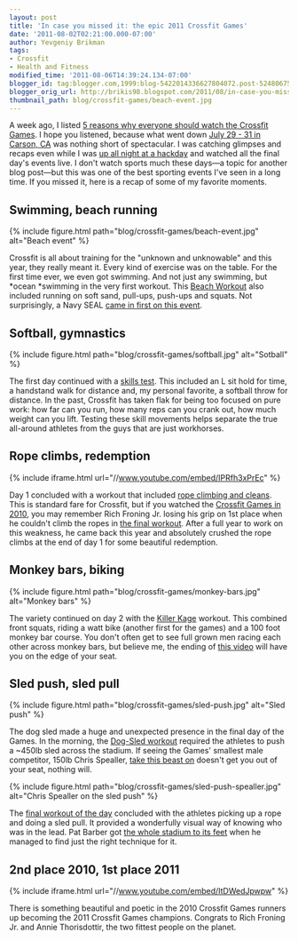 ```yaml
---
layout: post
title: 'In case you missed it: the epic 2011 Crossfit Games'
date: '2011-08-02T02:21:00.000-07:00'
author: Yevgeniy Brikman
tags:
- Crossfit
- Health and Fitness
modified_time: '2011-08-06T14:39:24.134-07:00'
blogger_id: tag:blogger.com,1999:blog-5422014336627804072.post-5248067506003365538
blogger_orig_url: http://brikis98.blogspot.com/2011/08/in-case-you-missed-it-epic-2011.html
thumbnail_path: blog/crossfit-games/beach-event.jpg
---
```


A week ago, I listed [5 reasons why everyone should watch the Crossfit 
Games](http://www.ybrikman.com/writing/2011/07/24/5-reasons-everyone-should-watch/). 
I hope you listened, because what went down [July 29 - 31 in Carson, 
CA](http://games.crossfit.com/) was nothing short of spectacular. I was 
catching glimpses and recaps even while I was [up all night at a 
hackday](http://www.ybrikman.com/writing/2011/07/31/up-all-night-linkedin-intern-hackday/) 
and watched all the final day's events live. I don't watch sports much these 
days&mdash;a topic for another blog post&mdash;but this was one of the best sporting 
events I've seen in a long time. If you missed it, here is a recap of some of 
my favorite moments. 

## Swimming, beach running

{% include figure.html path="blog/crossfit-games/beach-event.jpg" alt="Beach event" %}

Crossfit is all about training for the "unknown and unknowable" and this year, 
they really meant it. Every kind of exercise was on the table. For the first 
time ever, we even got swimming. And not just any swimming, but *ocean 
*swimming in the very first workout. This [Beach 
Workout](http://games.crossfit.com/node/624508) also included running on 
soft sand, pull-ups, push-ups and squats. Not surprisingly, a Navy SEAL [came 
in first on this 
event](http://games.crossfit.com/features/individual-event-1-results). 

## Softball, gymnastics

{% include figure.html path="blog/crossfit-games/softball.jpg" alt="Sotball" %}

The first day continued with a [skills 
test](http://games.crossfit.com/node/624520). This included an L sit hold for 
time, a handstand walk for distance and, my personal favorite, a softball 
throw for distance. In the past, Crossfit has taken flak for being too focused 
on pure work: how far can you run, how many reps can you crank out, how much 
weight can you lift. Testing these skill movements helps separate the true 
all-around athletes from the guys that are just workhorses. 

## Rope climbs, redemption

{% include iframe.html url="//www.youtube.com/embed/IPRfh3xPrEc" %}
 
Day 1 concluded with a workout that included [rope climbing and 
cleans](http://games.crossfit.com/node/624524). This is standard fare for 
Crossfit, but if you watched the [Crossfit Games in 
2010](http://games2010.crossfit.com/), you may remember Rich Froning Jr. 
losing his grip on 1st place when he couldn't climb the ropes in [the final 
workout](http://media.crossfit.com/cf-video/Games2010_E6Men_FinalHeat_SD.mov). 
After a full year to work on this weakness, he came back this year and 
absolutely crushed the rope climbs at the end of day 1 for some beautiful 
redemption. 

## Monkey bars, biking

{% include figure.html path="blog/crossfit-games/monkey-bars.jpg" alt="Monkey bars" %}

The variety continued on day 2 with the [Killer 
Kage](http://games.crossfit.com/node/624542) workout. This combined front 
squats, riding a watt bike (another first for the games) and a 100 foot monkey 
bar course. You don't often get to see full grown men racing each other across 
monkey bars, but believe me, the ending of [this 
video](http://games.crossfit.com/finals/live/jumbotron/629369) will have you 
on the edge of your seat. 

## Sled push, sled pull

{% include figure.html path="blog/crossfit-games/sled-push.jpg" alt="Sled push" %}

The dog sled made a huge and unexpected presence in the final day of the 
Games. In the morning, the [Dog-Sled 
workout](http://games.crossfit.com/node/624546) required the athletes to push 
a ~450lb sled across the stadium. If seeing the Games' smallest male 
competitor, 150lb Chris Spealler, [take this beast 
on](http://games.crossfit.com/finals/live/jumbotron/629767) doesn't get you 
out of your seat, nothing will. 

{% include figure.html path="blog/crossfit-games/sled-push-spealler.jpg" alt="Chris Spealler on the sled push" %}

The [final workout of the day](http://games.crossfit.com/node/629757) 
concluded with the athletes picking up a rope and doing a sled pull. It 
provided a wonderfully visual way of knowing who was in the lead. Pat Barber 
got [the whole stadium to its 
feet](http://games.crossfit.com/finals/live/jumbotron/630016) when he managed 
to find just the right technique for it. 

## 2nd place 2010, 1st place 2011

{% include iframe.html url="//www.youtube.com/embed/ItDWedJpwpw" %}

There is something beautiful and poetic in the 2010 Crossfit Games runners up 
becoming the 2011 Crossfit Games champions. Congrats to  Rich Froning Jr. and 
Annie Thorisdottir, the two fittest people on the planet. 
